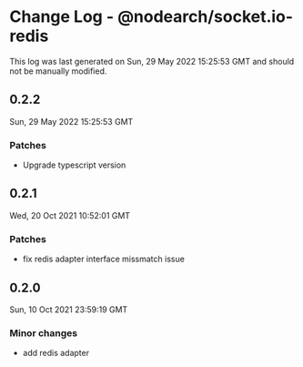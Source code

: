 # Change Log - @nodearch/socket.io-redis

This log was last generated on Sun, 29 May 2022 15:25:53 GMT and should not be manually modified.

## 0.2.2
Sun, 29 May 2022 15:25:53 GMT

### Patches

- Upgrade typescript version

## 0.2.1
Wed, 20 Oct 2021 10:52:01 GMT

### Patches

- fix redis adapter interface missmatch issue

## 0.2.0
Sun, 10 Oct 2021 23:59:19 GMT

### Minor changes

- add redis adapter

